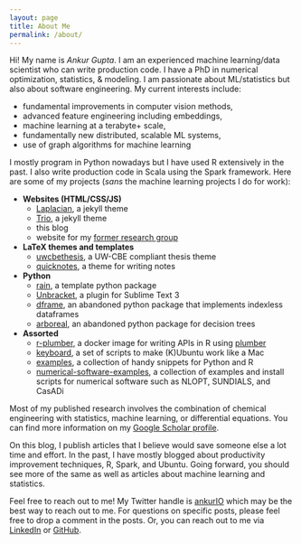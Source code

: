 ```yaml
---
layout: page
title: About Me
permalink: /about/
---
```


Hi! My name is _Ankur Gupta_. I am an experienced machine learning/data scientist who can
write production code. I have a PhD in numerical optimization, statistics, & modeling.
I am passionate about ML/statistics but also about software engineering.
My current interests include:
* fundamental improvements in computer vision methods,
* advanced feature engineering including embeddings,
* machine learning at a terabyte+ scale,
* fundamentally new distributed, scalable ML systems,
* use of graph algorithms for machine learning

I mostly program in Python nowadays but I have used R extensively in the past. I also write
production code in Scala using the Spark framework. Here are some of my projects (_sans_ the
machine learning projects I do for work):

* **Websites (HTML/CSS/JS)**
    - [Laplacian](https://www.perfectlyrandom.org/laplacian/), a jekyll theme
    - [Trio](https://github.com/ankur-gupta/trio), a jekyll theme
    - this blog
    - website for my [former research group](https://jbrwww.che.wisc.edu/)
* **LaTeX themes and templates**
    - [uwcbethesis](https://github.com/ankur-gupta/uwcbethesis), a UW-CBE compliant thesis theme
    - [quicknotes](https://github.com/ankur-gupta/quicknotes), a theme for writing notes
* **Python**
    - [rain](https://github.com/ankur-gupta/rain), a template python package
    - [Unbracket](https://github.com/ankur-gupta/Unbracket), a plugin for Sublime Text 3
    - [dframe](https://github.com/ankur-gupta/dframe), an abandoned python package that implements indexless dataframes
    - [arboreal](https://github.com/ankur-gupta/arboreal), an abandoned python package for decision trees
* **Assorted**
    - [r-plumber](https://github.com/ankur-gupta/r-plumber), a docker image for writing APIs in R using [plumber](https://www.rplumber.io/)
    - [keyboard](https://github.com/ankur-gupta/keyboard), a set of scripts to make (K)Ubuntu work like a Mac
    - [examples](https://github.com/ankur-gupta/examples), a collection of handy snippets for Python and R
    - [numerical-software-examples](https://github.com/ankur-gupta/numerical-software-examples), a collection of examples and install scripts for numerical software such as NLOPT, SUNDIALS, and CasADi


Most of my published research involves the combination of chemical engineering with statistics,
machine learning, or differential equations. You can find more information on my
[Google Scholar profile](https://scholar.google.com/citations?user=pdA2f7oAAAAJ&hl=en).

On this blog, I publish articles that I believe would save someone else a lot time and effort.
In the past, I have mostly blogged about productivity improvement techniques, R, Spark, and Ubuntu.
Going forward, you should see more of the same as well as articles about machine learning
and statistics.

Feel free to reach out to me! My Twitter handle is [ankurIO](https://twitter.com/ankurIO) which
may be the best way to reach out to me. For questions on specific posts, please feel free to drop a
comment in the posts. Or, you can reach out to me via
[LinkedIn](https://www.linkedin.com/in/ankurguptawisc) or
[GitHub](https://www.github.com/ankur-gupta).
